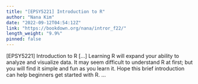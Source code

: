 ```yaml
---
title: "[EPSY5221] Introduction to R"
author: "Nana Kim"
date: "2022-09-12T04:54:12Z"
link: "https://bookdown.org/nana/intror_f22/"
length_weight: "9.9%"
pinned: false
---
```


[EPSY5221] Introduction to R [...] Learning R will expand your ability to analyze and visualize data. It may seem difficult to understand R at first; but you will find it simple and fun as you learn it. Hope this brief introduction can help beginners get started with R. ...
